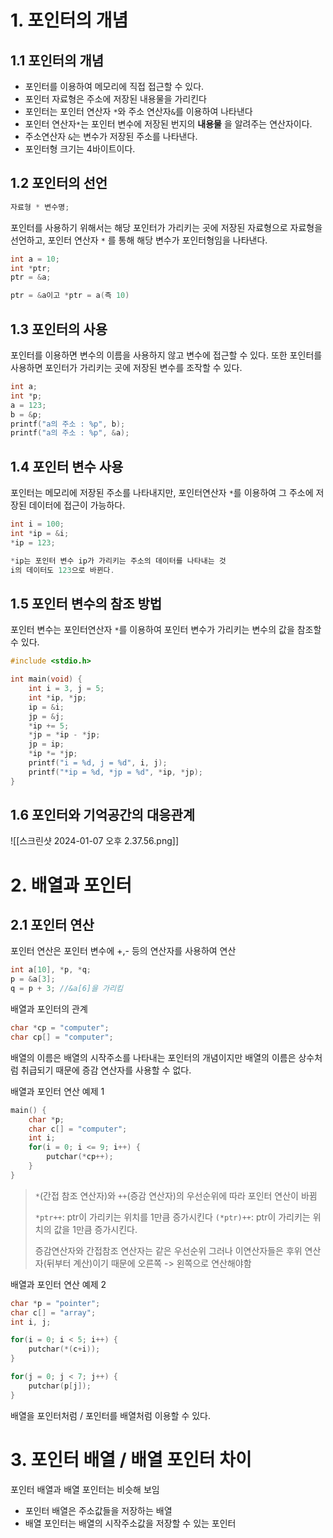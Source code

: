 # 1. 포인터의 개념
## 1.1 포인터의 개념
- 포인터를 이용하여 메모리에 직접 접근할 수 있다.
- 포인터 자료형은 주소에 저장된 내용물을 가리킨다
- 포인터는 포인터 연산자 `*`와 주소 연산자`&`를 이용하여 나타낸다
- 포인터 연산자`*`는 포인터 변수에 저장된 번지의 __내용물__ 을 알려주는 연산자이다.
- 주소연산자 `&`는 변수가 저장된 주소를 나타낸다.
- 포인터형 크기는 4바이트이다.
## 1.2 포인터의 선언
```C
자료형 * 변수명;
```

포인터를 사용하기 위해서는 해당 포인터가 가리키는 곳에 저장된 자료형으로 자료형을 선언하고, 포인터 연산자 `*` 를 통해 해당 변수가 포인터형임을 나타낸다.

```C
int a = 10;
int *ptr;
ptr = &a;

ptr = &a이고 *ptr = a(즉 10)
```
## 1.3 포인터의 사용
포인터를 이용하면 변수의 이름을 사용하지 않고 변수에 접근할 수 있다.
또한 포인터를 사용하면 포인터가 가리키는 곳에 저장된 변수를 조작할 수 있다.
```C
int a;
int *p;
a = 123;
b = &p;
printf("a의 주소 : %p", b);
printf("a의 주소 : %p", &a);
```
## 1.4 포인터 변수 사용
포인터는 메모리에 저장된 주소를 나타내지만, 포인터연산자 `*`를 이용하여 그 주소에 저장된 데이터에 접근이 가능하다.
```C
int i = 100;
int *ip = &i;
*ip = 123;

*ip는 포인터 변수 ip가 가리키는 주소의 데이터를 나타내는 것
i의 데이터도 123으로 바뀐다.
```
## 1.5 포인터 변수의 참조 방법
포인터 변수는 포인터연산자 `*`를 이용하여 포인터 변수가 가리키는 변수의 값을 참조할 수 있다.
```C
#include <stdio.h>

int main(void) {
	int i = 3, j = 5;
	int *ip, *jp;
	ip = &i;
	jp = &j;
	*ip += 5;
	*jp = *ip - *jp;
	jp = ip;
	*ip *= *jp;
	printf("i = %d, j = %d", i, j);
	printf("*ip = %d, *jp = %d", *ip, *jp);
}
```
## 1.6 포인터와 기억공간의 대응관계
![[스크린샷 2024-01-07 오후 2.37.56.png]]
# 2. 배열과 포인터
## 2.1 포인터 연산
포인터 연산은 포인터 변수에 +,- 등의 연산자를 사용하여 연산
```C
int a[10], *p, *q;
p = &a[3];
q = p + 3; //&a[6]을 가리킴
```

배열과 포인터의 관계
```C
char *cp = "computer";
char cp[] = "computer";
```
배열의 이름은 배열의 시작주소를 나타내는 포인터의 개념이지만 배열의 이름은 상수처럼 취급되기 때문에 증감 연산자를 사용할 수 없다.

배열과 포인터 연산 예제 1
```C
main() {
	char *p;
	char c[] = "computer";
	int i;
	for(i = 0; i <= 9; i++) {
		putchar(*cp++);
	}
}
```

> `*`(간접 참조 연산자)와 `++`(증감 연산자)의 우선순위에 따라 포인터 연산이 바뀜
> 
> `*ptr++`: ptr이 가리키는 위치를 1만큼 증가시킨다
> `(*ptr)++`: ptr이 가리키는 위치의 값을 1만큼 증가시킨다.
> 
> 증감연산자와 간접참조 연산자는 같은 우선순위 그러나 이연산자들은 후위 연산자(뒤부터 계산)이기 때문에 오른쪽 -> 왼쪽으로 연산해야함

배열과 포인터 연산 예제 2
```C
char *p = "pointer";
char c[] = "array";
int i, j;

for(i = 0; i < 5; i++) {
	putchar(*(c+i));
}

for(j = 0; j < 7; j++) {
	putchar(p[j]);
}
```
배열을 포인터처럼 / 포인터를 배열처럼 이용할 수 있다.

# 3.  포인터 배열 / 배열 포인터 차이
포인터 배열과 배열 포인터는 비슷해 보임
- 포인터 배열은 주소값들을 저장하는 배열
- 배열 포인터는 배열의 시작주소값을 저장할 수 있는 포인터

